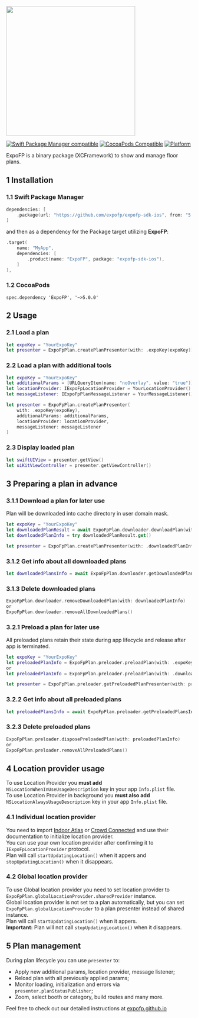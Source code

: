 <img src="https://expofp.com/template/img/site-header-logo-inverse.png" width="350"/>

[![Swift Package Manager compatible](https://img.shields.io/badge/SPM-compatible-brightgreen.svg)](https://github.com/apple/swift-package-manager)
[![CocoaPods Compatible](https://img.shields.io/cocoapods/v/ExpoFP.svg)](https://cocoapods.org/pods/ExpoFP)
[![Platform](https://img.shields.io/badge/Platforms-%20iOS%20|%20iPadOS-lightgrey.svg)](https://expofp.github.io/expofp-mobile-sdk/ios-sdk/)

ExpoFP is a binary package (XCFramework) to show and manage floor plans.

## 1 Installation
### 1.1 Swift Package Manager

```swift
dependencies: [
    .package(url: "https://github.com/expofp/expofp-sdk-ios", from: "5.0.0"),
]
```

and then as a dependency for the Package target utilizing **ExpoFP**:

```swift
.target(
    name: "MyApp",
    dependencies: [
        .product(name: "ExpoFP", package: "expofp-sdk-ios"),
    ]
),
```

### 1.2 CocoaPods

```
spec.dependency 'ExpoFP', '~>5.0.0'
```

## 2 Usage
### 2.1 Load a plan

```swift
let expoKey = "YourExpoKey"
let presenter = ExpoFpPlan.createPlanPresenter(with: .expoKey(expoKey))
```

### 2.2 Load a plan with additional tools

```swift
let expoKey = "YourExpoKey"
let additionalParams = [URLQueryItem(name: "noOverlay", value: "true")]
let locationProvider: IExpoFpLocationProvider = YourLocationProvider() // or Golbal location provider
let messageListener: IExpoFpPlanMessageListener = YourMessageListener()

let presenter = ExpoFpPlan.createPlanPresenter(
    with: .expoKey(expoKey),
    additionalParams: additionalParams,
    locationProvider: locationProvider,
    messageListener: messageListener
)
```

### 2.3 Display loaded plan

```swift
let swiftUIView = presenter.getView()
let uiKitViewController = presenter.getViewController()
```

## 3 Preparing a plan in advance

### 3.1.1 Download a plan for later use

Plan will be downloaded into cache directory in user domain mask.

```swift
let expoKey = "YourExpoKey"
let downloadedPlanResult = await ExpoFpPlan.downloader.downloadPlan(withExpoKey: expoKey) // Also awailable with completion
let downloadedPlanInfo = try downloadedPlanResult.get()

let presenter = ExpoFpPlan.createPlanPresenter(with: .downloadedPlanInfo(downloadedPlanInfo))
```

### 3.1.2 Get info about all downloaded plans

```swift
let downloadedPlansInfo = await ExpoFpPlan.downloader.getDownloadedPlansInfo() // Also awailable with completion
```

### 3.1.3 Delete downloaded plans

```swift
ExpoFpPlan.downloader.removeDownloadedPlan(with: downloadedPlanInfo)
or
ExpoFpPlan.downloader.removeAllDownloadedPlans()
```

### 3.2.1 Preload a plan for later use

All preloaded plans retain their state during app lifecycle and release after app is terminated.

```swift
let expoKey = "YourExpoKey"
let preloadedPlanInfo = ExpoFpPlan.preloader.preloadPlan(with: .expoKey(expoKey))
or
let preloadedPlanInfo = ExpoFpPlan.preloader.preloadPlan(with: .downloadedPlanInfo(downloadedPlanInfo))

let presenter = ExpoFpPlan.preloader.getPreloadedPlanPresenter(with: preloadedPlanInfo)
```

### 3.2.2 Get info about all preloaded plans

```swift
let preloadedPlansInfo = await ExpoFpPlan.preloader.getPreloadedPlansInfo() // Also awailable with completion
```

### 3.2.3 Delete preloaded plans

```swift
ExpoFpPlan.preloader.disposePreloadedPlan(with: preloadedPlanInfo)
or
ExpoFpPlan.preloader.removeAllPreloadedPlans()
```

## 4 Location provider usage

To use Location Provider you **must add** `NSLocationWhenInUseUsageDescription` key in your app `Info.plist` file.<br>
To use Location Provider in background you **must also add** `NSLocationAlwaysUsageDescription` key in your app `Info.plist` file.

### 4.1 Individual location provider

You need to import [Indoor Atlas](https://github.com/expofp/expofp-indooratlas-ios) or [Crowd Connected](https://github.com/expofp/expofp-crowdconnected-ios) and use their documentation to initialize location provider.<br>
You can use your own location provider after confirming it to `IExpoFpLocationProvider` protocol.<br>
Plan will call `startUpdatingLocation()` when it appers and `stopUpdatingLocation()` when it disappears.

### 4.2 Global location provider

To use Global location provider you need to set location provider to `ExpoFpPlan.globalLocationProvider.sharedProvider` instance.<br>
Global location provider is not set to a plan automatically, but you can set `ExpoFpPlan.globalLocationProvider` to a plan presenter instead of shared instance.<br>
Plan will call `startUpdatingLocation()` when it appers.<br>
**Important:** Plan will not call `stopUpdatingLocation()` when it disappears.

## 5 Plan management

During plan lifecycle you can use `presenter` to:

* Apply new additional params, location provider, message listener;
* Reload plan with all previously applied params;
* Monitor loading, initialization and errors via `presenter.planStatusPublisher`;
* Zoom, select booth or category, build routes and many more.

Feel free to check out our detailed instructions at [expofp.github.io](https://expofp.github.io/expofp-mobile-sdk/ios-sdk/)

